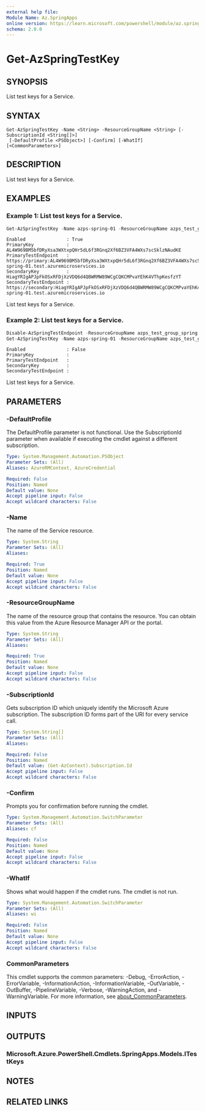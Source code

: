 ```yaml
---
external help file:
Module Name: Az.SpringApps
online version: https://learn.microsoft.com/powershell/module/az.springapps/get-azspringtestkey
schema: 2.0.0
---
```


# Get-AzSpringTestKey

## SYNOPSIS
List test keys for a Service.

## SYNTAX

```
Get-AzSpringTestKey -Name <String> -ResourceGroupName <String> [-SubscriptionId <String[]>]
 [-DefaultProfile <PSObject>] [-Confirm] [-WhatIf] [<CommonParameters>]
```

## DESCRIPTION
List test keys for a Service.

## EXAMPLES

### Example 1: List test keys for a Service.
```powershell
Get-AzSpringTestKey -Name azps-spring-01 -ResourceGroupName azps_test_group_spring
```

```output
Enabled               : True
PrimaryKey            : AL4W969BM5bfDRyXsa3WXtxpQHr5dL6f3RGnq2Xf6BZ3VFA4WXs7scSklzNAudKE
PrimaryTestEndpoint   : https://primary:AL4W969BM5bfDRyXsa3WXtxpQHr5dL6f3RGnq2Xf6BZ3VFA4WXs7scSklzNAudKE@azps-spring-01.test.azuremicroservices.io
SecondaryKey          : HiagYRIgAPJpFkOSxRFDjXzVDQ6d4QBWRMW89WCgCQKCMPvaYEhK4VThpKesfzYT
SecondaryTestEndpoint : https://secondary:HiagYRIgAPJpFkOSxRFDjXzVDQ6d4QBWRMW89WCgCQKCMPvaYEhK4VThpKesfzYT@azps-spring-01.test.azuremicroservices.io
```

List test keys for a Service.

### Example 2: List test keys for a Service.
```powershell
Disable-AzSpringTestEndpoint -ResourceGroupName azps_test_group_spring -Name azps-spring-01
Get-AzSpringTestKey -Name azps-spring-01 -ResourceGroupName azps_test_group_spring
```

```output
Enabled               : False
PrimaryKey            :
PrimaryTestEndpoint   :
SecondaryKey          :
SecondaryTestEndpoint :
```

List test keys for a Service.

## PARAMETERS

### -DefaultProfile
The DefaultProfile parameter is not functional.
Use the SubscriptionId parameter when available if executing the cmdlet against a different subscription.

```yaml
Type: System.Management.Automation.PSObject
Parameter Sets: (All)
Aliases: AzureRMContext, AzureCredential

Required: False
Position: Named
Default value: None
Accept pipeline input: False
Accept wildcard characters: False
```

### -Name
The name of the Service resource.

```yaml
Type: System.String
Parameter Sets: (All)
Aliases:

Required: True
Position: Named
Default value: None
Accept pipeline input: False
Accept wildcard characters: False
```

### -ResourceGroupName
The name of the resource group that contains the resource.
You can obtain this value from the Azure Resource Manager API or the portal.

```yaml
Type: System.String
Parameter Sets: (All)
Aliases:

Required: True
Position: Named
Default value: None
Accept pipeline input: False
Accept wildcard characters: False
```

### -SubscriptionId
Gets subscription ID which uniquely identify the Microsoft Azure subscription.
The subscription ID forms part of the URI for every service call.

```yaml
Type: System.String[]
Parameter Sets: (All)
Aliases:

Required: False
Position: Named
Default value: (Get-AzContext).Subscription.Id
Accept pipeline input: False
Accept wildcard characters: False
```

### -Confirm
Prompts you for confirmation before running the cmdlet.

```yaml
Type: System.Management.Automation.SwitchParameter
Parameter Sets: (All)
Aliases: cf

Required: False
Position: Named
Default value: None
Accept pipeline input: False
Accept wildcard characters: False
```

### -WhatIf
Shows what would happen if the cmdlet runs.
The cmdlet is not run.

```yaml
Type: System.Management.Automation.SwitchParameter
Parameter Sets: (All)
Aliases: wi

Required: False
Position: Named
Default value: None
Accept pipeline input: False
Accept wildcard characters: False
```

### CommonParameters
This cmdlet supports the common parameters: -Debug, -ErrorAction, -ErrorVariable, -InformationAction, -InformationVariable, -OutVariable, -OutBuffer, -PipelineVariable, -Verbose, -WarningAction, and -WarningVariable. For more information, see [about_CommonParameters](http://go.microsoft.com/fwlink/?LinkID=113216).

## INPUTS

## OUTPUTS

### Microsoft.Azure.PowerShell.Cmdlets.SpringApps.Models.ITestKeys

## NOTES

## RELATED LINKS

